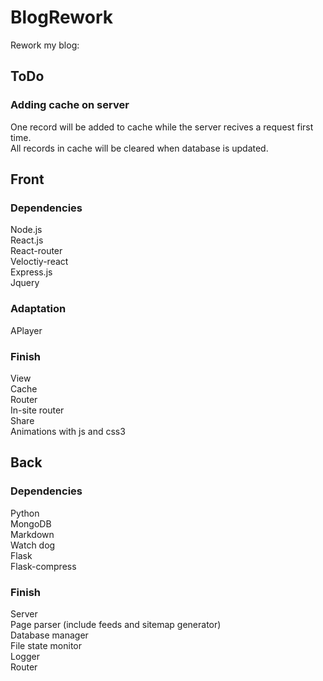 # BlogRework

Rework my blog:  

## ToDo

### Adding cache on server

One record will be added to cache while the server recives a request first time.  
All records in cache will be cleared when database is updated.

## Front

### Dependencies

Node.js  
React.js  
React-router  
Veloctiy-react  
Express.js   
Jquery  

### Adaptation

APlayer

### Finish

View  
Cache  
Router  
In-site router  
Share  
Animations with js and css3

## Back

### Dependencies

Python  
MongoDB  
Markdown  
Watch dog  
Flask  
Flask-compress

### Finish

Server  
Page parser (include feeds and sitemap generator)  
Database manager  
File state monitor  
Logger  
Router  